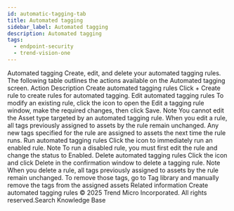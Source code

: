 ```yaml
---
id: automatic-tagging-tab
title: Automated tagging
sidebar_label: Automated tagging
description: Automated tagging
tags:
  - endpoint-security
  - trend-vision-one
---
```


 Automated tagging Create, edit, and delete your automated tagging rules. The following table outlines the actions available on the Automated tagging screen. Action Description Create automated tagging rules Click + Create rule to create rules for automated tagging. Edit automated tagging rules To modify an existing rule, click the icon to open the Edit a tagging rule window, make the required changes, then click Save. Note You cannot edit the Asset type targeted by an automated tagging rule. When you edit a rule, all tags previously assigned to assets by the rule remain unchanged. Any new tags specified for the rule are assigned to assets the next time the rule runs. Run automated tagging rules Click the icon to immediately run an enabled rule. Note To run a disabled rule, you must first edit the rule and change the status to Enabled. Delete automated tagging rules Click the icon and click Delete in the confirmation window to delete a tagging rule. Note When you delete a rule, all tags previously assigned to assets by the rule remain unchanged. To remove those tags, go to Tag library and manually remove the tags from the assigned assets Related information Create automated tagging rules © 2025 Trend Micro Incorporated. All rights reserved.Search Knowledge Base